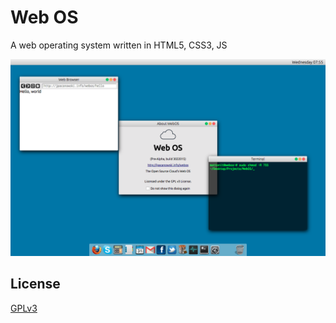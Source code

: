 # Web OS
A web operating system written in HTML5, CSS3, JS

![](screenshot.png)

## License
[GPLv3](http://www.gnu.org/licenses/gpl.html)
